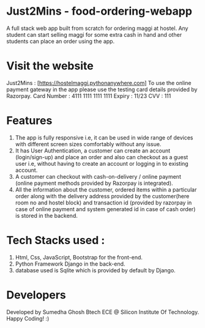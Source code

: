 # Just2Mins - food-ordering-webapp
A full stack web app built from scratch for ordering maggi at hostel. Any student can start selling maggi for some extra cash in hand and other students can place an order using the app.

# Visit the website
Just2Mins : [https://hostelmaggi.pythonanywhere.com]
To use the online payment gateway in the app please use the testing card details provided by Razorpay.
Card Number : 4111 1111 1111 1111 Expiry : 11/23 CVV : 111

# Features
1. The app is fully responsive i.e, it can be used in wide range of devices with different screen sizes comfortably without any issue.
2. It has User Authentication, a customer can create an account (login/sign-up) and place an order and also can checkout as a guest user i.e, without having to create an account or logging in to existing account.
3. A customer can checkout with cash-on-delivery / online payment (online payment methods provided by Razorpay is integrated).
4. All the information about the customer, ordered items within a particular order along with the delivery address provided by the customer(here room no and hostel block) and transaction id (provided by razorpay in case of online payment and system generated id in case of cash order) is stored in the backend. 

# Tech Stacks used : 
1. Html, Css, JavaScript, Bootstrap for the front-end.
2. Python Framework Django in the back-end.
3. database used is Sqlite which is provided by default by Django.

# Developers
Developed by Sumedha Ghosh Btech ECE @ Silicon Institute Of Technology.
Happy Coding! :)
